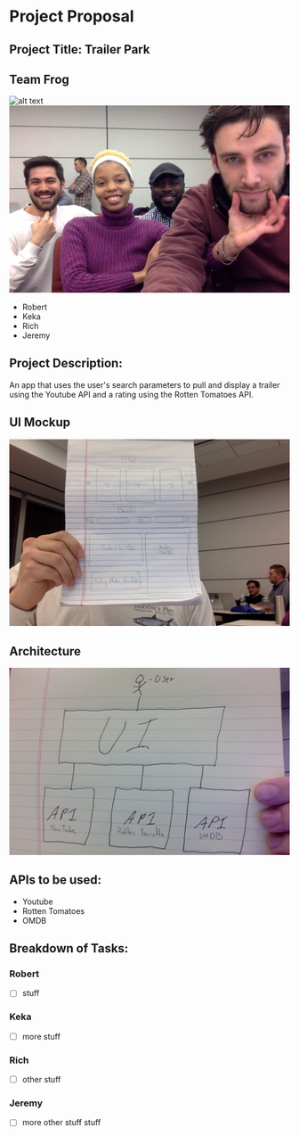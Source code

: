 # Project Proposal

## Project Title: Trailer Park

## Team Frog
![alt text](https://i.ytimg.com/vi/dFyPJ9TBjPw/maxresdefault.jpg)
![alt text](groupPhoto.jpg)
- Robert
- Keka
- Rich
- Jeremy

## Project Description:
An app that uses the user's search parameters to pull and display a trailer using the Youtube API and a rating using the Rotten Tomatoes API.

## UI Mockup
![alt text](wireframe.jpg)

## Architecture
![alt text](architecture.jpg)

## APIs to be used:
- Youtube
- Rotten Tomatoes
- OMDB

## Breakdown of Tasks:

### Robert
- [ ] stuff

### Keka
- [ ] more stuff

### Rich
- [ ] other stuff

### Jeremy
- [ ] more other stuff stuff
